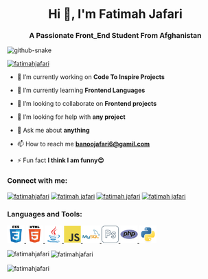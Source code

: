 <h1 align="center">Hi 👋, I'm Fatimah Jafari</h1>
<h3 align="center">A Passionate Front_End Student From Afghanistan</h3>
 <picture>
  <source media="(prefers-color-scheme: dark)" srcset="https://raw.githubusercontent.com/tobiasmeyhoefer/tobiasmeyhoefer/output/github-snake-dark.svg" />
  <source media="(prefers-color-scheme: light)" srcset="https://raw.githubusercontent.com/tobiasmeyhoefer/tobiasmeyhoefer/output/github-snake.svg" />
  <img alt="github-snake" src="https://raw.githubusercontent.com/tobiasmeyhoefer/tobiasmeyhoefer/output/github-snake.svg" />
</picture>

<p align="left"> <a href="https://twitter.com/fatimahjafari" target="blank"><img src="https://img.shields.io/twitter/follow/fatimahjafari?logo=twitter&style=for-the-badge" alt="fatimahjafari" /></a> </p>

- 🔭 I’m currently working on **Code To Inspire Projects**

- 🌱 I’m currently learning **Frontend Languages**

- 👯 I’m looking to collaborate on **Frontend projects**

- 🤝 I’m looking for help with **any project**

- 💬 Ask me about **anything**

- 📫 How to reach me **banoojafari6@gamil.com**

- ⚡ Fun fact **I think I am funny😍**


<h3 align="left">Connect with me:</h3>
<p align="left">
<a href="https://twitter.com/fatimahjafari" target="blank"><img align="center" src="https://raw.githubusercontent.com/rahuldkjain/github-profile-readme-generator/master/src/images/icons/Social/twitter.svg" alt="fatimahjafari" height="30" width="40" /></a>
<a href="https://linkedin.com/in/fatimah jafari" target="blank"><img align="center" src="https://raw.githubusercontent.com/rahuldkjain/github-profile-readme-generator/master/src/images/icons/Social/linked-in-alt.svg" alt="fatimah jafari" height="30" width="40" /></a>
<a href="https://fb.com/fatimah jafari" target="blank"><img align="center" src="https://raw.githubusercontent.com/rahuldkjain/github-profile-readme-generator/master/src/images/icons/Social/facebook.svg" alt="fatimah jafari" height="30" width="40" /></a>
<a href="https://instagram.com/fatimah jafari" target="blank"><img align="center" src="https://raw.githubusercontent.com/rahuldkjain/github-profile-readme-generator/master/src/images/icons/Social/instagram.svg" alt="fatimah jafari" height="30" width="40" /></a>
</p>

<h3 align="left">Languages and Tools:</h3>
<p align="left"> <a href="https://www.w3schools.com/css/" target="_blank" rel="noreferrer"> <img src="https://raw.githubusercontent.com/devicons/devicon/master/icons/css3/css3-original-wordmark.svg" alt="css3" width="40" height="40"/> </a> <a href="https://www.w3.org/html/" target="_blank" rel="noreferrer"> <img src="https://raw.githubusercontent.com/devicons/devicon/master/icons/html5/html5-original-wordmark.svg" alt="html5" width="40" height="40"/> </a> <a href="https://www.java.com" target="_blank" rel="noreferrer"> <img src="https://raw.githubusercontent.com/devicons/devicon/master/icons/java/java-original.svg" alt="java" width="40" height="40"/> </a> <a href="https://developer.mozilla.org/en-US/docs/Web/JavaScript" target="_blank" rel="noreferrer"> <img src="https://raw.githubusercontent.com/devicons/devicon/master/icons/javascript/javascript-original.svg" alt="javascript" width="40" height="40"/> </a> <a href="https://www.mysql.com/" target="_blank" rel="noreferrer"> <img src="https://raw.githubusercontent.com/devicons/devicon/master/icons/mysql/mysql-original-wordmark.svg" alt="mysql" width="40" height="40"/> </a> <a href="https://www.photoshop.com/en" target="_blank" rel="noreferrer"> <img src="https://raw.githubusercontent.com/devicons/devicon/master/icons/photoshop/photoshop-line.svg" alt="photoshop" width="40" height="40"/> </a> <a href="https://www.php.net" target="_blank" rel="noreferrer"> <img src="https://raw.githubusercontent.com/devicons/devicon/master/icons/php/php-original.svg" alt="php" width="40" height="40"/> </a> <a href="https://www.python.org" target="_blank" rel="noreferrer"> <img src="https://raw.githubusercontent.com/devicons/devicon/master/icons/python/python-original.svg" alt="python" width="40" height="40"/> </a> </p>

<p><img align="left" src="https://github-readme-stats.vercel.app/api/top-langs?username=fatimahjafari&show_icons=true&locale=en&layout=compact" alt="fatimahjafari" /></p>

<p>&nbsp;<img align="center" src="https://github-readme-stats.vercel.app/api?username=fatimahjafari&show_icons=true&locale=en" alt="fatimahjafari" /></p>

<p><img align="center" src="https://github-readme-streak-stats.herokuapp.com/?user=fatimahjafari&" alt="fatimahjafari" /></p>
